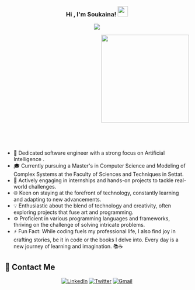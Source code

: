 
<h3 align="center">
  Hi , I'm Soukaina!
  <img src="https://media.giphy.com/media/hvRJCLFzcasrR4ia7z/giphy.gif" width="28">
</h3>
<p align="center">
  <a href="https://github.com/DenverCoder1/readme-typing-svg"><img src="https://readme-typing-svg.herokuapp.com/?lines=Software%20Engineer;Always%20hungry%20for%20more%20knowledge%20and%20tech%20innovations&font=Fira%20Code&center=true&width=440&height=45&color=f75c7e&vCenter=true&size=22"></a>
</p> 
<div style="height: 300px;"> <!-- Set a height for the container -->
  <img width="240" align="right" src="https://c.tenor.com/_DOBjnGspYAAAAAM/code-coding.gif" float: right;">
</div>

- 🚀 Dedicated software engineer with a strong focus on Artificial Intelligence .
- 🎓 Currently pursuing a Master's in Computer Science and Modeling of Complex Systems at the Faculty of Sciences and Techniques in Settat.
- 💼 Actively engaging in internships and hands-on projects to tackle real-world challenges.
- 🌐 Keen on staying at the forefront of technology, constantly learning and adapting to new advancements.
- 💡 Enthusiastic about the blend of technology and creativity, often exploring projects that fuse art and programming.
- ⚙️ Proficient in various programming languages and frameworks, thriving on the challenge of solving intricate problems.
- ⚡ Fun Fact: While coding fuels my professional life, I also find joy in crafting stories, be it in code or the books I delve into. Every day is a new journey of learning and imagination. 📚☕


## 🔗 Contact Me

<p align="center">
  <a href="https://www.linkedin.com/in/soukaina-tariki-8354351a4"><img alt="LinkedIn" src="https://img.shields.io/badge/-LinkedIn-blue"></a>
  <a href="https://twitter.com/soukaina_tariki"><img alt="Twitter" src="https://img.shields.io/badge/-Twitter-1da1f2"></a>
  <a href="mailto:soukainatariki2001@gmail.com"><img alt="Gmail" src="https://img.shields.io/badge/-Gmail-red"></a>
 <!-- <a href="[Link to Your Portfolio Website]"><img alt="Portfolio" src="https://img.shields.io/badge/-Portfolio-9cf"></a> -->
</p>

